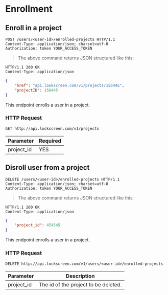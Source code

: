 # Enrollment

## Enroll in a project

```http
POST /users/<user-id>/enrolled-projects HTTP/1.1
Content-Type: application/json; charset=utf-8
Authorization: token YOUR_ACCESS_TOKEN
```
> The above command returns JSON structured like this:

```http
HTTP/1.1 200 OK
Content-Type: application/json
```

```json
{
	"href": "api.lookscreen.com/v1/projects/156445",
	"projectID": 156445
}
```

This endpoint enrolls a user in a project.

### HTTP Request

`GET http://api.lockscreen.com/v1/projects`

Parameter | Required
--------- | --------
project_id | YES

## Disroll user from a project

```http
DELETE /users/<user-id>/enrolled-projects HTTP/1.1
Content-Type: application/json; charset=utf-8
Authorization: token YOUR_ACCESS_TOKEN
```

> The above command returns JSON structured like this:

```http
HTTP/1.1 200 OK
Content-Type: application/json
```

```json
{
	"project_id": 454545
}
```
This endpoint enrolls a user in a project.

### HTTP Request

`DELETE http://api.lockscreen.com/v1/users/<user-id>/enrolled-projects`

Parameter | Description
--------- | -----------
project_id | The id of the project to be deleted.
